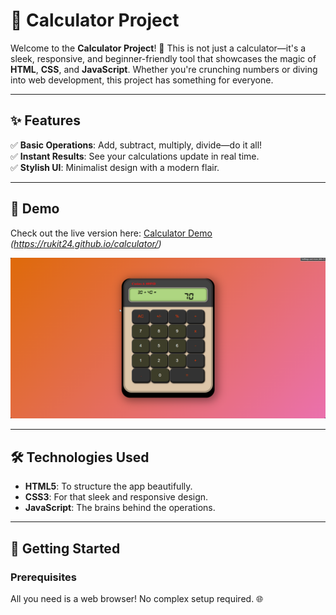 # 🚀 Calculator Project

Welcome to the **Calculator Project**! 🎉 This is not just a calculator—it's a sleek, responsive, and beginner-friendly tool that showcases the magic of **HTML**, **CSS**, and **JavaScript**. Whether you're crunching numbers or diving into web development, this project has something for everyone.

---

## ✨ Features

✅ **Basic Operations**: Add, subtract, multiply, divide—do it all!  
✅ **Instant Results**: See your calculations update in real time.  
✅ **Stylish UI**: Minimalist design with a modern flair.

---

## 🌟 Demo

Check out the live version here: [Calculator Demo](#) _(https://rukit24.github.io/calculator/)_

![Calculator Screenshot](./Screenshot/2024-12-30_16-21-32.png)

---

## 🛠️ Technologies Used

- **HTML5**: To structure the app beautifully.
- **CSS3**: For that sleek and responsive design.
- **JavaScript**: The brains behind the operations.

---

## 🚀 Getting Started

### Prerequisites

All you need is a web browser! No complex setup required. 🌐

